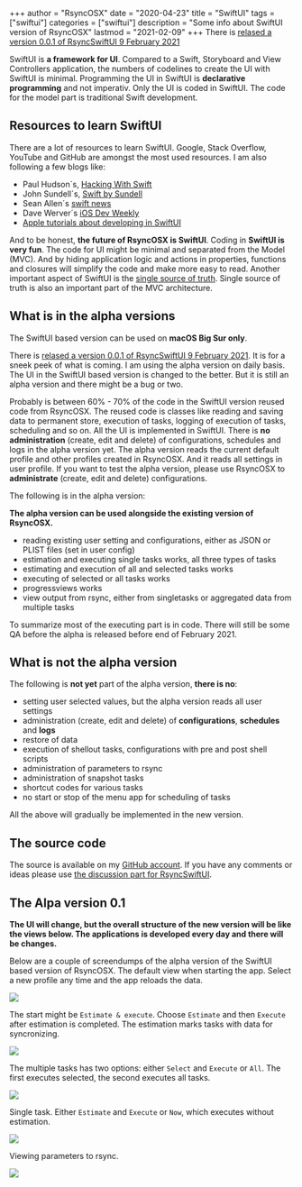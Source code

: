 +++
author = "RsyncOSX"
date = "2020-04-23"
title =  "SwiftUI"
tags = ["swiftui"]
categories = ["swiftui"]
description = "Some info about SwiftUI version of RsyncOSX"
lastmod = "2021-02-09"
+++
There is [relased a version 0.0.1 of RsyncSwiftUI 9 February 2021](https://github.com/rsyncOSX/RsyncSwiftUI/releases)

SwiftUI is **a framework for UI**. Compared to a Swift, Storyboard and View Controllers application, the numbers of codelines to create the UI with SwiftUI is minimal. Programming the UI in SwiftUI is **declarative programming** and not imperativ. Only the UI is coded in SwiftUI. The code for the model part is traditional Swift development.

## Resources to learn SwiftUI

There are a lot of resources to learn SwiftUI. Google, Stack Overflow, YouTube and GitHub are amongst the most used resources. I am also following a few blogs like:

- Paul Hudson´s, [Hacking With Swift](https://www.hackingwithswift.com/)
- John Sundell´s, [Swift by Sundell](https://swiftbysundell.com/)
- Sean Allen´s [swift news](https://github.com/SAllen0400/swift-news)
- Dave Werver´s [iOS Dev Weekly](https://iosdevweekly.com/)
- [Apple tutorials about developing in SwiftUI](https://developer.apple.com/tutorials/app-dev-training)

And to be honest, **the future of RsyncOSX is SwiftUI**. Coding in **SwiftUI is very fun**. The code for UI might be minimal and separated from the Model (MVC). And by hiding application logic and actions in properties, functions and closures will simplify the code and make more easy to read. Another important aspect of SwiftUI is the [single source of truth](https://developer.apple.com/documentation/swiftui/managing-user-interface-state). Single source of truth is also an important part of the MVC architecture.

## What is in the alpha versions

The SwiftUI based version can be used on **macOS Big Sur only**.

There is [relased a version 0.0.1 of RsyncSwiftUI 9 February 2021](https://github.com/rsyncOSX/RsyncSwiftUI/releases). It is for a sneek peek of what is coming. I am using the alpha version on daily basis. The UI in the SwiftUI based version is changed to the better. But it is still an alpha version and there might be a bug or two.

Probably is between 60% - 70% of the code in the SwiftUI version reused code from RsyncOSX. The reused code is classes like reading and saving data to permanent store, execution of tasks, logging of execution of tasks, scheduling and so on. All the UI is implemented in SwiftUI. There is **no administration** (create, edit and delete) of configurations, schedules and logs in the alpha version yet. The alpha version reads the current default profile and other profiles created in RsyncOSX. And it reads all settings in user profile. If you want to test the alpha version, please use RsyncOSX to **administrate** (create, edit and delete) configurations.

The following is in the alpha version:

**The alpha version can be used alongside the existing version of RsyncOSX.**

- reading existing user setting and configurations, either as JSON or PLIST files (set in user config)
- estimation and executing single tasks works, all three types of tasks
- estimating and execution of all and selected tasks works
- executing of selected or all tasks works
- progressviews works
- view output from rsync, either from singletasks or aggregated data from multiple tasks

To summarize most of the executing part is in code. There will still be some QA before the alpha is released before end of February 2021.

## What is not the alpha version

The following is **not yet** part of the alpha version, **there is no**:

- setting user selected values, but the alpha version reads all user settings
- administration (create, edit and delete) of **configurations**, **schedules** and **logs**
- restore of data
- execution of shellout tasks, configurations with pre and post shell scripts
- administration of parameters to rsync
- administration of snapshot tasks
- shortcut codes for various tasks
- no start or stop of the menu app for scheduling of tasks

All the above will gradually be implemented in the new version.

## The source code

The source is available on my [GitHub account](https://github.com/rsyncOSX/RsyncSwiftUI). If you have any comments or ideas please use [the discussion part for RsyncSwiftUI](https://github.com/rsyncOSX/RsyncSwiftUI/discussions).

## The Alpa version 0.1

**The UI will change, but the overall structure of the new version will be like the views below. The applications is developed every day and there will be changes.**

Below are a couple of screendumps of the alpha version of the SwiftUI based version of RsyncOSX. The default view when starting the app. Select a new profile any time and the app reloads the data.

![](/images/RsyncOSX/master/swiftui/start.png)

The start might be `Estimate & execute`. Choose `Estimate` and then `Execute` after estimation is completed. The estimation marks tasks with data for syncronizing.

![](/images/RsyncOSX/master/swiftui/estimate.png)

The multiple tasks has two options: either `Select` and `Execute` or `All`. The first executes selected, the second executes all tasks.

![](/images/RsyncOSX/master/swiftui/multiple.png)

Single task. Either `Estimate` and `Execute` or `Now`, which executes without estimation.

![](/images/RsyncOSX/master/swiftui/single.png)

Viewing parameters to rsync.

![](/images/RsyncOSX/master/swiftui/rsync.png)
